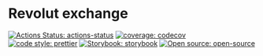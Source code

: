# Revolut exchange

[![Actions Status: actions-status](https://github.com/Meemaw/revolut-exchange/workflows/website/badge.svg)](https://github.com/Meemaw/revolut-exchange/actions)
[![coverage: codecov](https://codecov.io/gh/Meemaw/revolut-exchange/branch/master/graph/badge.svg)](https://codecov.io/gh/Meemaw/revolut-exchange)
[![code style: prettier](https://img.shields.io/badge/code_style-prettier-ff69b4.svg)](https://github.com/prettier/prettier)
[![Storybook: storybook](https://cdn.jsdelivr.net/gh/storybookjs/brand@master/badge/badge-storybook.svg)](https://meemaw.github.io/revolut-exchange)
[![Open source: open-source](https://badges.frapsoft.com/os/v1/open-source.svg?v=103)](https://opensource.org/)
